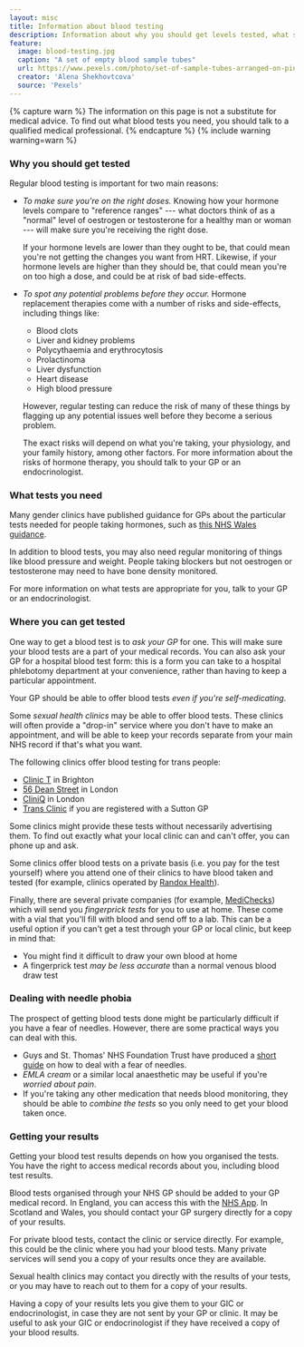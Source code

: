 ```yaml
---
layout: misc
title: Information about blood testing
description: Information about why you should get levels tested, what specifically should be tested, and where you might be able to get tested
feature:
  image: blood-testing.jpg
  caption: "A set of empty blood sample tubes"
  url: https://www.pexels.com/photo/set-of-sample-tubes-arranged-on-pink-surface-6074948/
  creator: 'Alena Shekhovtcova'
  source: 'Pexels'
---
```


{% capture warn %}
The information on this page is not a substitute for medical advice. To find out what blood tests you need, you should talk to a qualified medical professional.
{% endcapture %}
{% include warning warning=warn %}

### Why you should get tested

Regular blood testing is important for two main reasons:
* *To make sure you're on the right doses.* Knowing how your hormone levels compare to "reference ranges" --- what doctors think of as a "normal" level of oestrogen or testosterone for a healthy man or woman --- will make sure you're receiving the right dose.

  If your hormone levels are lower than they ought to be, that could mean you're not getting the changes you want from HRT. Likewise, if your hormone levels are higher than they should be, that could mean you're on too high a dose, and could be at risk of bad side-effects.
* *To spot any potential problems before they occur.* Hormone replacement therapies come with a number of risks and side-effects, including things like:
  * Blood clots
  * Liver and kidney problems 
  * Polycythaemia and erythrocytosis
  * Prolactinoma
  * Liver dysfunction
  * Heart disease
  * High blood pressure

  However, regular testing can reduce the risk of many of these things by flagging up any potential issues well before they become a serious problem.

  The exact risks will depend on what you're taking, your physiology, and your family history, among other factors. For more information about the risks of hormone therapy, you should talk to your GP or an endocrinologist.

### What tests you need

Many gender clinics have published guidance for GPs about the particular tests needed for people taking hormones, such as [this NHS Wales guidance](https://awttc.nhs.wales/files/guidelines-and-pils/endocrine-management-of-gender-incongruence-in-adults-pdf/).

In addition to blood tests, you may also need regular monitoring of things like blood pressure and weight. People taking blockers but not oestrogen or testosterone may need to have bone density monitored.

For more information on what tests are appropriate for you, talk to your GP or an endocrinologist.

### Where you can get tested

One way to get a blood test is to *ask your GP* for one. This will make sure your blood tests are a part of your medical records. You can also ask your GP for a hospital blood test form: this is a form you can take to a hospital phlebotomy department at your convenience, rather than having to keep a particular appointment.

Your GP should be able to offer blood tests *even if you're self-medicating*.

Some *sexual health clinics* may be able to offer blood tests. These clinics will often provide a "drop-in" service where you don't have to make an appointment, and will be able to keep your records separate from your main NHS record if that's what you want.

The following clinics offer blood testing for trans people:

* [Clinic T](https://brightonsexualhealth.com/service/clinic-t/) in Brighton
* [56 Dean Street](https://dean.st/trans-non-binary/) in London
* [CliniQ](https://cliniq.org.uk/cliniq-kings-south-london/) in London
* [Trans Clinic](https://www.suttonlgbtq.org/trans-clinic) if you are registered with a Sutton GP

Some clinics might provide these tests without necessarily advertising them. To find out exactly what your local clinic can and can't offer, you can phone up and ask.

Some clinics offer blood tests on a private basis (i.e. you pay for the test yourself) where you attend one of their clinics to have blood taken and tested (for example, clinics operated by [Randox Health](https://randoxhealth.com/)).

Finally, there are several private companies (for example, [MediChecks](https://medichecks.com)) which will send you *fingerprick tests* for you to use at home. These come with a vial that you'll fill with blood and send off to a lab. This can be a useful option if you can't get a test through your GP or local clinic, but keep in mind that:
* You might find it difficult to draw your own blood at home
* A fingerprick test *may be less accurate* than a normal venous blood draw test

### Dealing with needle phobia

The prospect of getting blood tests done might be particularly difficult if you have a fear of needles. However, there are some practical ways you can deal with this.

* Guys and St. Thomas' NHS Foundation Trust have produced a [short guide](https://www.leicspart.nhs.uk/wp-content/uploads/2021/08/overcoming-your-fear-of-needlesv1.pdf) on how to deal with a fear of needles.
* *EMLA cream* or a similar local anaesthetic may be useful if you're *worried about pain*.
* If you're taking any other medication that needs blood monitoring, they should be able to *combine the tests* so you only need to get your blood taken once.

### Getting your results

Getting your blood test results depends on how you organised the tests. You have the right to access medical records about you, including blood test results. 

Blood tests organised through your NHS GP should be added to your GP medical record. In England, you can access this with the [NHS App](https://www.nhs.uk/nhs-app/). In Scotland and Wales, you should contact your GP surgery directly for a copy of your results. 

For private blood tests, contact the clinic or service directly. For example, this could be the clinic where you had your blood tests. Many private services will send you a copy of your results once they are available. 

Sexual health clinics may contact you directly with the results of your tests, or you may have to reach out to them for a copy of your results.

Having a copy of your results lets you give them to your GIC or endocrinologist, in case they are not sent by your GP or clinic. It may be useful to ask your GIC or endocrinologist if they have received a copy of your blood results. 
